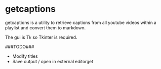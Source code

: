 getcaptions
===========

getcaptions is a utility to retrieve captions from all youtube videos within a playlist and convert them to markdown.

The gui is Tk so Tkinter is required.

###TODO###

 - Modify titles
 - Save output / open in external editorget